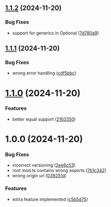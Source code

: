 ## [1.1.2](https://github.com/domaincrafters/ci_sandbox/compare/v1.1.1...v1.1.2) (2024-11-20)


### Bug Fixes

* support for generics in Optional ([7d780a9](https://github.com/domaincrafters/ci_sandbox/commit/7d780a9eda101ba79781ffdd0a8e057a7aa2db72))

## [1.1.1](https://github.com/domaincrafters/ci_sandbox/compare/v1.1.0...v1.1.1) (2024-11-20)


### Bug Fixes

* wrong error handling ([cdf5bbc](https://github.com/domaincrafters/ci_sandbox/commit/cdf5bbc57566eb1d47effc42f428442f432f0865))

# [1.1.0](https://github.com/domaincrafters/ci_sandbox/compare/v1.0.0...v1.1.0) (2024-11-20)


### Features

* better equal support ([2163350](https://github.com/domaincrafters/ci_sandbox/commit/2163350d43452cfbce74311ff101e371e37cb6fc))

# 1.0.0 (2024-11-20)


### Bug Fixes

* incorrect versioning ([2ee6c53](https://github.com/domaincrafters/ci_sandbox/commit/2ee6c53e7e8f1ed2aaf93d0eb8bd5f6ef106fda8))
* root mod.ts contains wrong exports ([7b1c342](https://github.com/domaincrafters/ci_sandbox/commit/7b1c34226fd4a85a627ba9e2b02d82007bf2d959))
* wrong origin url ([039251d](https://github.com/domaincrafters/ci_sandbox/commit/039251d6abf22a0b9a290955546a80ee86e43f64))


### Features

* extra feature implemented ([c5b5d75](https://github.com/domaincrafters/ci_sandbox/commit/c5b5d7589631711d3ea4e1693fc96b60ef6cfc08))
